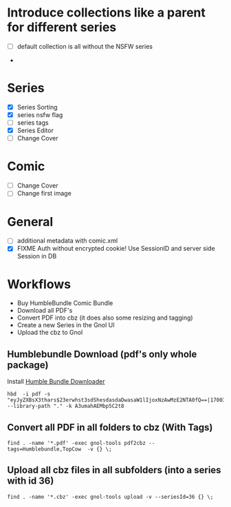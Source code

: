 # Introduce collections like a parent for different series
- [ ] default collection is all without the NSFW series
- 

# Series
- [x] Series Sorting
- [x] series nsfw flag
- [ ] series tags
- [x] Series Editor
- [ ] Change Cover

# Comic
- [ ] Change Cover
- [ ] Change first image

# General

- [ ] additional metadata with comic.xml
- [x] FIXME Auth without encrypted cookie! Use SessionID and server side Session in DB

# Workflows

- Buy HumbleBundle Comic Bundle
- Download all PDF's
- Convert PDF into cbz (it does also some resizing and tagging)
- Create a new Series in the Gnol UI
- Upload the cbz to Gnol

## Humblebundle Download (pdf's only whole package)
Install [Humble Bundle Downloader](https://github.com/xtream1101/humblebundle-downloader)

    hbd  -i pdf -s "eyJyZXBsX3thars$23erwhst3sdShesdasdaDwasaW1lIjoxNzAwMzE2NTA0fQ==|1700316512|f4edfad4afb7be0d0d44e17e7c5cc15d683d42bd" --library-path "." -k A3umahAEMbp5C2t8

## Convert all PDF in all folders to cbz (With Tags)

    find . -name '*.pdf' -exec gnol-tools pdf2cbz --tags=Humblebundle,TopCow  -v {} \;

##  Upload all cbz files in all subfolders (into a series with id 36)

    find . -name '*.cbz' -exec gnol-tools upload -v --seriesId=36 {} \;

##  